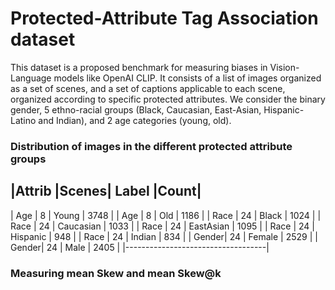 # Protected-Attribute Tag Association dataset

This dataset is a proposed benchmark for measuring biases in Vision-Language models like OpenAI CLIP. It consists of a list of images organized as a set of scenes, and a set of captions applicable to each scene, organized according to specific protected attributes. We consider the binary gender, 5 ethno-racial groups (Black, Caucasian, East-Asian, Hispanic-Latino and Indian), and 2 age categories (young, old). 

### Distribution of images in the different protected attribute groups

|Attrib |Scenes| Label       |Count|
-----------------------------------
| Age   | 8    | Young       | 3748 |
| Age   | 8    | Old         | 1186 |
| Race  | 24   | Black       | 1024 |
| Race  | 24   | Caucasian   | 1033 |
| Race  | 24   | EastAsian   | 1095 |
| Race  | 24   | Hispanic    |  948 |
| Race  | 24   | Indian      |  834 |
| Gender| 24   | Female      | 2529 |
| Gender| 24   | Male        | 2405 |
|-----------------------------------|
 

### Measuring mean Skew and mean Skew@k
